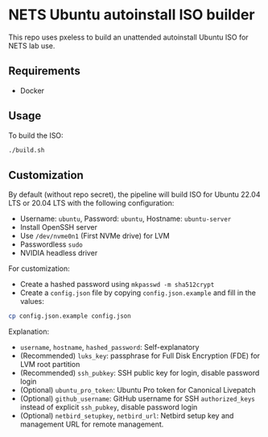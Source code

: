 # NETS Ubuntu autoinstall ISO builder

This repo uses pxeless to build an unattended autoinstall Ubuntu ISO for NETS lab use.

## Requirements
- Docker

## Usage
To build the ISO:
```sh
./build.sh
```
## Customization
By default (without repo secret), the pipeline will build ISO for Ubuntu 22.04 LTS or 20.04 LTS with the following configuration:
- Username: `ubuntu`, Password: `ubuntu`, Hostname: `ubuntu-server`
- Install OpenSSH server
- Use `/dev/nvme0n1` (First NVMe drive) for LVM
- Passwordless `sudo`
- NVIDIA headless driver

For customization:
- Create a hashed password using `mkpasswd -m sha512crypt`
- Create a `config.json` file by copying `config.json.example` and fill in the values:
```sh
cp config.json.example config.json
```
Explanation:
- `username`, `hostname`, `hashed_password`: Self-explanatory
- (Recommended) `luks_key`: passphrase for Full Disk Encryption (FDE) for LVM root partition
- (Recommended) `ssh_pubkey`: SSH public key for login, disable password login
- (Optional) `ubuntu_pro_token`: Ubuntu Pro token for Canonical Livepatch
- (Optional) `github_username`: GitHub username for SSH `authorized_keys` instead of explicit `ssh_pubkey`, disable password login
- (Optional) `netbird_setupkey`, `netbird_url`: Netbird setup key and management URL for remote management.